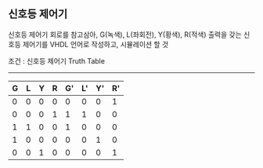 ## 신호등 제어기


신호등 제어기 회로를 참고삼아, G(녹색), L(좌회전), Y(황색), R(적색) 출력을 갖는 신호등 제어기를 VHDL 언어로 작성하고, 시뮬레이션 할 것


조건 : 신호등 제어기 Truth Table

* * *
|G|L|Y|R|G'|L'|Y'|R'|
|---|---|---|---|---|---|---|---|
|0|0|0|0|0|0|0|1|
|0|0|0|1|1|1|0|0|
|1|1|0|0|1|0|0|0|
|1|0|0|0|0|0|1|0|
|0|0|1|0|0|0|0|1|